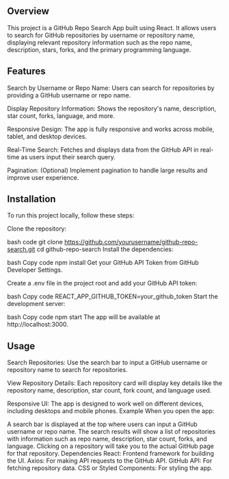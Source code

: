 ## Overview

This project is a GitHub Repo Search App built using React. It allows users to search for GitHub repositories by username or repository name, displaying relevant repository information such as the repo name, description, stars, forks, and the primary programming language.

## Features

Search by Username or Repo Name: Users can search for repositories by providing a GitHub username or repo name.

Display Repository Information: Shows the repository's name, description, star count, forks, language, and more.

Responsive Design: The app is fully responsive and works across mobile, tablet, and desktop devices.

Real-Time Search: Fetches and displays data from the GitHub API in real-time as users input their search query.

Pagination: (Optional) Implement pagination to handle large results and improve user experience.


## Installation
To run this project locally, follow these steps:

Clone the repository:

bash code
git clone https://github.com/yourusername/github-repo-search.git
cd github-repo-search
Install the dependencies:

bash
Copy code
npm install
Get your GitHub API Token from GitHub Developer Settings.

Create a .env file in the project root and add your GitHub API token:

bash
Copy code
REACT_APP_GITHUB_TOKEN=your_github_token
Start the development server:

bash
Copy code
npm start
The app will be available at http://localhost:3000.

## Usage

Search Repositories: Use the search bar to input a GitHub username or repository name to search for repositories.

View Repository Details: Each repository card will display key details like the repository name, description, star count, fork count, and language used.


Responsive UI: The app is designed to work well on different devices, including desktops and mobile phones.
Example
When you open the app:

A search bar is displayed at the top where users can input a GitHub username or repo name.
The search results will show a list of repositories with information such as repo name, description, star count, forks, and language.
Clicking on a repository will take you to the actual GitHub page for that repository.
Dependencies
React: Frontend framework for building the UI.
Axios: For making API requests to the GitHub API.
GitHub API: For fetching repository data.
CSS or Styled Components: For styling the app.
